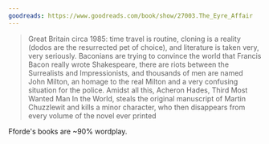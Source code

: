```yaml
---
goodreads: https://www.goodreads.com/book/show/27003.The_Eyre_Affair
---
```


> Great Britain circa 1985: time travel is routine, cloning is a reality (dodos are the resurrected pet of choice), and literature is taken very, very seriously. Baconians are trying to convince the world that Francis Bacon really wrote Shakespeare, there are riots between the Surrealists and Impressionists, and thousands of men are named John Milton, an homage to the real Milton and a very confusing situation for the police. Amidst all this, Acheron Hades, Third Most Wanted Man In the World, steals the original manuscript of Martin Chuzzlewit and kills a minor character, who then disappears from every volume of the novel ever printed

Fforde's books are ~90% wordplay.

<!-- Emma? -->
